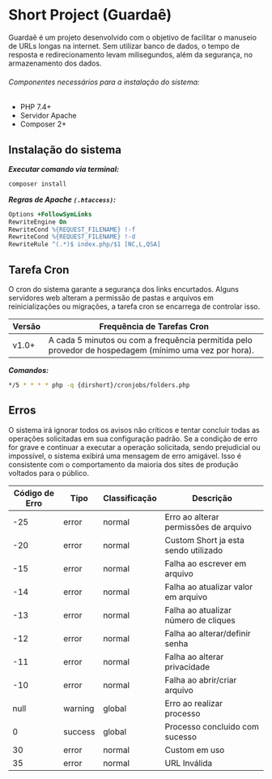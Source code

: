# Short Project (Guardaê)

Guardaê é um projeto desenvolvido com o objetivo de facilitar o manuseio de URLs longas na internet. Sem utilizar banco de dados, o tempo de resposta e redirecionamento levam milisegundos, além da segurança, no armazenamento dos dados.

###### Componentes necessários para a instalação do sistema:

- PHP 7.4+
- Servidor Apache
- Composer 2+

## Instalação do sistema

***Executar comando via terminal:***

```sh
composer install
```

***Regras de Apache `(.htaccess)`:***

```apache
Options +FollowSymLinks
RewriteEngine On
RewriteCond %{REQUEST_FILENAME} !-f
RewriteCond %{REQUEST_FILENAME} !-d
RewriteRule ^(.*)$ index.php/$1 [NC,L,QSA]
```

## Tarefa Cron

O cron do sistema garante a segurança dos links encurtados. Alguns servidores web alteram a permissão de pastas e arquivos em reinicializações ou migrações, a tarefa cron se encarrega de controlar isso.

| Versão | Frequência de Tarefas Cron |
| ------ | ------ |
| v1.0+ | A cada 5 minutos ou com a frequência permitida pelo provedor de hospedagem (mínimo uma vez por hora). |

***Comandos:***
```sh
*/5 * * * * php -q {dirshort}/cronjobs/folders.php
```

## Erros

O sistema irá ignorar todos os avisos não críticos e tentar concluir todas as operações solicitadas em sua configuração padrão. Se a condição de erro for grave e continuar a executar a operação solicitada, sendo prejudicial ou impossível, o sistema exibirá uma mensagem de erro amigável. Isso é consistente com o comportamento da maioria dos sites de produção voltados para o público.

| Código de Erro | Tipo | Classificação | Descrição |
| ------ | ------ | ------ | ------ |
| -25 | error | normal | Erro ao alterar permissões de arquivo |
| -20 | error | normal | Custom Short ja esta sendo utilizado |
| -15 | error | normal | Falha ao escrever em arquivo |
| -14 | error | normal | Falha ao atualizar valor em arquivo |
| -13 | error | normal | Falha ao atualizar número de cliques |
| -12 | error | normal | Falha ao alterar/definir senha |
| -11 | error | normal | Falha ao alterar privacidade |
| -10 | error | normal | Falha ao abrir/criar arquivo |
| null | warning | global | Erro ao realizar processo |
| 0 | success | global | Processo concluido com sucesso |
| 30 | error | normal | Custom em uso |
| 35 | error | normal | URL Inválida |